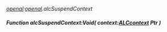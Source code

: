 _[openal](../../modules/openal/openal-module.md):[openal](../../modules/openal/openal-module.md).alcSuspendContext_
##### Function alcSuspendContext:Void( context:[ALCcontext](../../modules/openal/openal-alccontext.md) Ptr )
